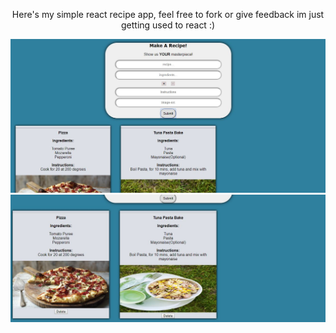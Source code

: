 <center>

<p>Here's my simple react recipe app, feel free to fork or give feedback im just getting used to react :)</p>

<img src="./sc1.jpg">
<img src="./sc2.jpg">

<center>
